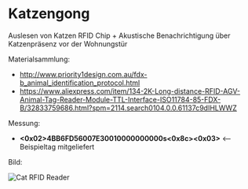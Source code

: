 # Katzengong
Auslesen von Katzen RFID Chip + Akustische Benachrichtigung über Katzenpräsenz vor der Wohnungstür

Materialsammlung:
* http://www.priority1design.com.au/fdx-b_animal_identification_protocol.html
* https://www.aliexpress.com/item/134-2K-Long-distance-RFID-AGV-Animal-Tag-Reader-Module-TTL-Interface-ISO11784-85-FDX-B/32833759686.html?spm=2114.search0104.0.0.61137c9dIHLWWZ

Messung:
* **<0x02>4BB6FD56007E30010000000000s<0x8c><0x03>** <-- Beispieltag mitgeliefert

Bild:

![Cat RFID Reader](https://ae01.alicdn.com/kf/HTB1SkjvhEl7MKJjSZFDq6yOEpXaX.jpg)


